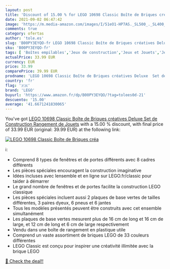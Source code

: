```yaml
---
layout: post
title: 'Discount of 15.00 % for LEGO 10698 Classic Boîte de Briques créa'
date: 2021-09-02 06:47:42
image: 'https://m.media-amazon.com/images/I/51eO1-HP7AS._SL500_._SL400_.jpg'
comments: true
category: ofertas
author: 'tole.es'
slug: 'B00PY3EYQO-fr LEGO 10698 Classic Boîte de Briques créatives Deluxe Set...'
sku: 'B00PY3EYQO-fr'
tags: [ 'Boîtes empilables','Jeux de construction','Jeux et Jouets','Jeux et jouets','lego', ]
actualPrice: 33.99 EUR
currency: EUR
price: 33.99
comparePrice: 39.99 EUR
prodname: 'LEGO 10698 Classic Boîte de Briques créatives Deluxe  Set de Construction  Rangement de Jouets'
country: 'fr'
flag: '🇫🇷'
brand: 'LEGO'
buyurl: 'https://www.amazon.fr/dp/B00PY3EYQO/?tag=tolees0d-21'
descuento: '15.00'
average: '41.6671241830065'
---
```


You've got [LEGO 10698 Classic Boîte de Briques créatives Deluxe  Set de Construction  Rangement de Jouets](https://www.amazon.fr/dp/B00PY3EYQO/?tag=tolees0d-21) with a  15.00 % discount, with final price of 33.99 EUR (original: 39.99 EUR) at the following link:

[![LEGO 10698 Classic Boîte de Briques créa](https://m.media-amazon.com/images/I/51eO1-HP7AS._SL500_._SL400_.jpg)](https://www.amazon.fr/dp/B00PY3EYQO/?tag=tolees0d-21)

ℹ️:

- Comprend 8 types de fenêtres et de portes différents avec 8 cadres différents
- Les pièces spéciales encouragent la construction imaginative
- Idées incluses avec lensemble et en ligne sur LEGO.fr/classic pour taider à démarrer
- Le grand nombre de fenêtres et de portes facilite la construction LEGO classique
- Les pièces spéciales incluent aussi 2 plaques de base vertes de tailles différentes, 3 paires dyeux, 6 pneus et 6 jantes
- Tous les modèles présentés peuvent être construits avec cet ensemble simultanément
- Les plaques de base vertes mesurent plus de 16 cm de long et 16 cm de large, et 12 cm de long et 6 cm de large respectivement
- Vendu dans une boîte de rangement en plastique utile
- Comprend un vaste assortiment de briques LEGO de 33 couleurs différentes
- LEGO Classic est conçu pour inspirer une créativité illimitée avec la brique LEGO

[🛒 Check the deal!!](https://www.amazon.fr/dp/B00PY3EYQO/?tag=tolees0d-21)
